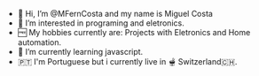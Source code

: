 - 👋 Hi, I’m @MFernCosta and my name is Miguel Costa
- 👀 I’m interested in programing and eletronics.
- 🆓 My hobbies currently are: Projects with Eletronics and Home automation.
- 🌱 I’m currently learning javascript.
- 🇵🇹 I'm Portuguese but i currently live in 🫕 Switzerland🇨🇭.
<!-- - 💞️ I’m looking to collaborate on ...
- 📫 How to reach me ...
- 😄 Pronouns: ...
- ⚡ Fun fact: ... 

<!---
Havrick/Havrick is a ✨ special ✨ repository because its `README.md` (this file) appears on your GitHub profile.
You can click the Preview link to take a look at your changes.
--->
